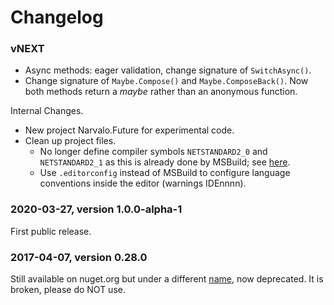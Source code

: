 # Changelog

### vNEXT

- Async methods: eager validation, change signature of `SwitchAsync()`.
- Change signature of `Maybe.Compose()` and `Maybe.ComposeBack()`.
  Now both methods return a _maybe_ rather than an anonymous function.

Internal Changes.
- New project Narvalo.Future for experimental code.
- Clean up project files.
  * No longer define compiler symbols `NETSTANDARD2_0` and `NETSTANDARD2_1` as
    this is already done by MSBuild;
    see [here](https://docs.microsoft.com/en-us/dotnet/core/tutorials/libraries).
  * Use `.editorconfig` instead of MSBuild to configure language conventions
    inside the editor (warnings IDEnnnn).

### 2020-03-27, version 1.0.0-alpha-1

First public release.

### 2017-04-07, version 0.28.0

Still available on nuget.org but under a different
[name](https://www.nuget.org/packages/Narvalo.Fx/),
now deprecated. It is broken, please do NOT use.
